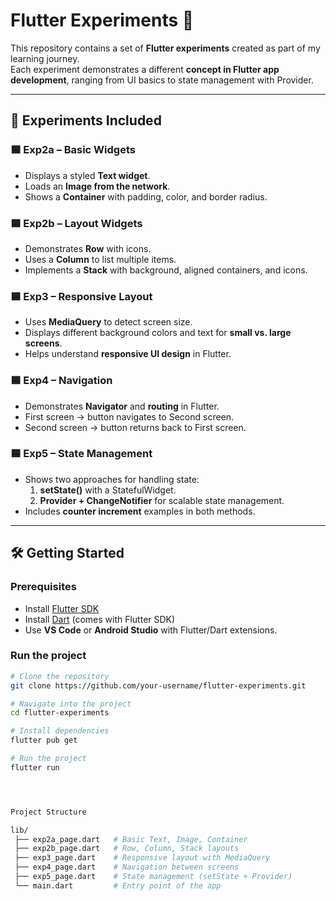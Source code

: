# Flutter Experiments 🚀

This repository contains a set of **Flutter experiments** created as part of my learning journey.  
Each experiment demonstrates a different **concept in Flutter app development**, ranging from UI basics to state management with Provider.

---

## 📂 Experiments Included

### 🟦 Exp2a – Basic Widgets
- Displays a styled **Text widget**.
- Loads an **Image from the network**.
- Shows a **Container** with padding, color, and border radius.

### 🟦 Exp2b – Layout Widgets
- Demonstrates **Row** with icons.
- Uses a **Column** to list multiple items.
- Implements a **Stack** with background, aligned containers, and icons.

### 🟦 Exp3 – Responsive Layout
- Uses **MediaQuery** to detect screen size.
- Displays different background colors and text for **small vs. large screens**.
- Helps understand **responsive UI design** in Flutter.

### 🟦 Exp4 – Navigation
- Demonstrates **Navigator** and **routing** in Flutter.
- First screen → button navigates to Second screen.
- Second screen → button returns back to First screen.

### 🟦 Exp5 – State Management
- Shows two approaches for handling state:
  1. **setState()** with a StatefulWidget.
  2. **Provider + ChangeNotifier** for scalable state management.
- Includes **counter increment** examples in both methods.

---

## 🛠️ Getting Started

### Prerequisites
- Install [Flutter SDK](https://docs.flutter.dev/get-started/install)  
- Install [Dart](https://dart.dev/get-dart) (comes with Flutter SDK)  
- Use **VS Code** or **Android Studio** with Flutter/Dart extensions.

### Run the project
```bash
# Clone the repository
git clone https://github.com/your-username/flutter-experiments.git

# Navigate into the project
cd flutter-experiments

# Install dependencies
flutter pub get

# Run the project
flutter run




Project Structure

lib/
 ├── exp2a_page.dart   # Basic Text, Image, Container
 ├── exp2b_page.dart   # Row, Column, Stack layouts
 ├── exp3_page.dart    # Responsive layout with MediaQuery
 ├── exp4_page.dart    # Navigation between screens
 ├── exp5_page.dart    # State management (setState + Provider)
 └── main.dart         # Entry point of the app
